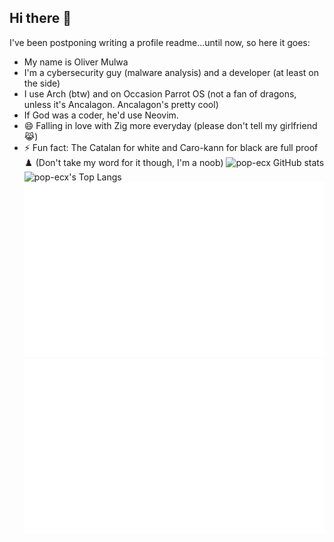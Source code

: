 ## Hi there 👋
I've been postponing writing a profile readme...until now, so here it goes:

- My name is Oliver Mulwa
- I'm a cybersecurity guy (malware analysis) and a developer (at least on the side)
- I use Arch (btw) and on Occasion Parrot OS (not a fan of dragons, unless it's Ancalagon. Ancalagon's pretty cool)
- If God was a coder, he'd use Neovim.
- 😄 Falling in love with Zig more everyday (please don't tell my girlfriend 😹)
- ⚡ Fun fact: The Catalan for white and Caro-kann for black are full proof ♟️ (Don't take my word for it though, I'm a noob)
![pop-ecx GitHub stats](https://github-readme-stats.vercel.app/api?username=pop-ecx&theme=tokyonight)
![pop-ecx's Top Langs](https://github-readme-stats.vercel.app/api/top-langs/?username=pop-ecx&hide=javascript,css,scss,html&theme=tokyonight)
![](https://raw.githubusercontent.com/pop-ecx/github-stats/master/generated/overview.svg#gh-dark-mode-only)
![](https://raw.githubusercontent.com/pop-ecx/github-stats/master/generated/languages.svg#gh-dark-mode-only)
